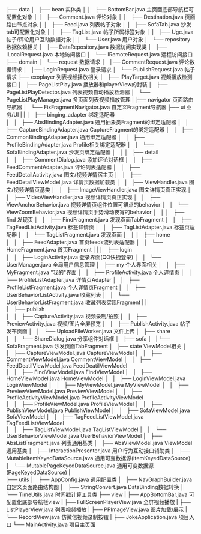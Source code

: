 
├── data
│   ├── bean                                    实体类
│   │   ├── BottomBar.java                      主页面底部导航栏可配置化对象
│   │   ├── Comment.java                        评论对象
│   │   ├── Destination.java                    页面路由节点对象
│   │   ├── Feed.java                           列表帖子对象
│   │   ├── SofaTab.java                        沙发tab可配置化对象
│   │   ├── TagList.java                        帖子所属标签对象
│   │   ├── Ugc.java                            帖子/评论用户互动数据对象
│   │   └── User.java                           用户对象
│   └── repository                              数据依赖相关
│       │── DataRepository.java                 数据访问实现类 
│       ├── ILocalRequest.java                  本地访问接口
│       └── IRemoteRequest.java                 远程访问接口
├── domain
│   └── request                                 数据请求
│       │── CommentRequest.java                 评论数据请求
│       │── LoginRequest.java                   登录请求 
│       └── PublishRequest.java                 帖子请求
├── exoplayer                                   列表视频播放相关
│   ├── IPlayTarget.java                        视频播放检测接口
│   ├── PageListPlay.java                       播放器和playerView的封装
│   ├── PageListPlayDetector.java               列表视频自动播放检测器
│   └── PageListPlayManager.java                多页面列表视频播放管理
|
├── navigator                                   页面路由导航器
│   └── FixFragmentNavigator.java               自定义Fragment导航器
├── ui                                          业务/UI
|   |
│   ├── binging_adapter                         绑定适配器        
│   │   ├── AbsBindingAdapter.java              通用抽象类Fragment的绑定适配器
│   │   ├── CaptureBindingAdapter.java          CaptureFragment的绑定适配器
│   │   ├── CommonBindingAdapter.java           通用绑定适配器
│   │   ├── ProfileBindingAdapter.java          Profile相关绑定适配器
│   │   └── SofaBindingAdapter.java             沙发页绑定适配器
│   │
│   ├── detail                                  
│   │   ├── CommentDialog.java                  添加评论对话框
│   │   ├── FeedCommentAdapter.java             评论列表适配器
│   │   ├── FeedDetailActivity.java             图文/视频详情宿主页
│   │   ├── FeedDetailViewModel.java            详情页数据加载类
│   │   ├── ViewHandler.java                    图文/视频详情页基类
│   │   ├── ImageViewHandler.java               图文详情页真正实现
│   │   ├── VideoViewHandler.java               视频详情页真正实现
│   │   ├── ViewAnchorBehavior.java             视频详情页组件位置可锚点的behavior
│   │   └── ViewZoomBehavior.java               视频详情页手势滑动夜宵的behavior
│   │
│   ├── find                                    发现页
│   │   ├── FindFragment.java                   发现页面TabFragment
│   │   ├── TagFeedListActivity.java            标签详情页
│   │   ├── TagListAdapter.java                 标签页适配器
│   │   └── TagListFragment.java                发现页面
│   │
│   ├── home                                  
│   │   ├── FeedAdapter.java                    首页feeds流列表适配器
│   │   └── HomeFragment.java                   首页Fragment
|   |
│   ├── login                                
│   │   ├── LoginActivity.java                  登录界面(QQ快捷登录)
│   │   └── UserManager.java                    全局用户信息管理
│   ├── my                                      个人界面相关
│   │   ├── MyFragment.java                     "我的"界面 
│   │   ├── ProfileActivity.java                个人详情页
│   │   ├── ProfileListAdapter.java             详情页Adapter
│   │   ├── ProfileListFragment.java            个人详情页Fragment
│   │   ├── UserBehaviorListActivity.java       收藏列表
│   │   └── UserBehaviorListFragment.java       收藏列表实现Fragment
|   |  
│   ├── publish    
│   │   ├── CaptureActivity.java                视频录制/拍照
│   │   ├── PreviewActivity.java                视频/图片全屏预览
│   │   ├── PublishActivity.java                帖子发布页面
│   │   └── UploadFileWorker.java               文件上传
│   ├── share           
│   │   └── ShareDialog.java                    分享组件对话框
│   ├── sofa
│   |   └── SofaFragment.java                   沙发页面TabFragment
│   ├── state                                   ViewModel相关
│   │   ├── CaptureViewModel.java               CaptureViewModel 
│   │   ├── CommentViewModel.java               CommentViewModel 
│   │   ├── FeedDeatilViewModel.java            FeedDeatilViewModel    
│   │   ├── FindViewModel.java                  FindViewModel
│   │   ├── HomeViewModel.java                  HomeViewModel
│   │   ├── LoginViewModel.java                 LoginViewModel
│   │   ├── MyViewModel.java                    MyViewModel
│   │   ├── PreviewViewModel.java               PreviewViewModel
│   │   ├── ProfileActivityViewModel.java       ProfileActivityViewModel          
│   │   ├── ProfileViewModel.java               ProfileViewModel 
│   │   ├── PublishViewModel.java               PublishViewModel 
│   │   ├── SofaViewModel.java                  SofaViewModel
│   │   ├── TagFeedListViewModel.java           TagFeedListViewModel     
│   │   ├── TagListViewModel.java               TagListViewModel
│   │   └── UserBehaviorViewModel.java          UserBehaviorViewModel
│   ├── AbsListFragment.java                    列表通用基类
│   ├── AbsViewModel.java                       ViewModel通用基类
│   ├── InteractionPresenter.java               用户行为互动接口辅助类
│   ├── MutableItemKeyedDataSource.java         通用可变数据源(ItemKeyedDataSource)
│   └── MutablePageKeyedDataSource.java         通用可变数据源(PageKeyedDataSource)
|             
├── utils
│   ├── AppConfig.java                          通用配置类
│   ├── NavGraphBuilder.java                    自定义页面路由结构图
│   ├── StringConvert.java                      DataBinding数据转换
│   └── TimeUtils.java                          时间戳计算工具类
├── view
|   ├── AppBottomBar.java                       可配置化底部导航栏view
|   ├── FullScreenPlayerView.java               全屏视频播放
|   ├── ListPlayerView.java                     列表视频播放
|   ├── PPImageView.java                        图片加载/展示
|   └── RecordView.java                         仿微信视频录制按钮
|
├── JokeApplication.java                        项目入口
└── MainActivity.java                           项目主页面